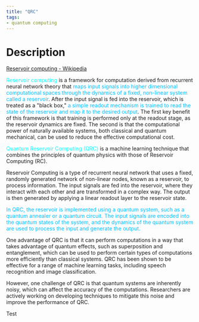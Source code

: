 ```yaml
---
title: "QRC"
tags:
- quantum computing
---
```


# Description

[Reservoir computing - Wikipedia](https://en.wikipedia.org/wiki/Reservoir_computing)

<font color=00FFFF>Reservoir computing</font> is a framework for computation derived from recurrent neural network theory that <font color=00BFFF>maps input signals into higher dimensional computational spaces through the dynamics of a fixed, non-linear system called a reservoir</font>. After the input signal is fed into the reservoir, which is treated as a "black box," <font color=00BFFF>a simple readout mechanism is trained to read the state of the reservoir and map it to the desired output</font>. The first key benefit of this framework is that training is performed only at the readout stage, as the reservoir dynamics are fixed. The second is that the computational power of naturally available systems, both classical and quantum mechanical, can be used to reduce the effective computational cost.

<font color=00FFFF>Quantum Reservoir Computing (QRC)</font> is a machine learning technique that combines the principles of quantum physics with those of Reservoir Computing (RC).

Reservoir Computing is a type of recurrent neural network that uses a fixed, randomly generated network of non-linear nodes, known as a reservoir, to process information. The input signals are fed into the reservoir, where they interact with each other and are transformed in a complex way. The output is then generated by applying a linear readout layer to the reservoir state.

<font color=00BFFF>In QRC, the reservoir is implemented using a quantum system, such as a quantum annealer or a quantum circuit. The input signals are encoded into the quantum states of the system, and the dynamics of the quantum system are used to process the input and generate the output.</font>

One advantage of QRC is that it can perform computations in a way that takes advantage of quantum effects, such as superposition and entanglement, which can be used to perform certain types of computations more efficiently than classical systems. QRC has been shown to be effective for a range of machine learning tasks, including speech recognition and image classification.

However, one challenge of QRC is that quantum systems are inherently noisy, which can affect the accuracy of the computations. Researchers are actively working on developing techniques to mitigate this noise and improve the performance of QRC.

Test